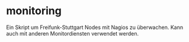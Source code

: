 # monitoring
Ein Skript um Freifunk-Stuttgart Nodes mit Nagios zu überwachen. Kann auch mit anderen Monitordiensten verwendet werden.
